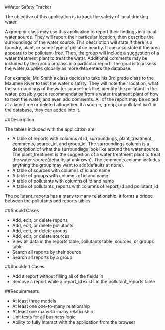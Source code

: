 #Water Safety Tracker

The objective of this application is to track the safety of local drinking water. 

A group or class may use this application to report their findings in a local water source. They will report their particular location, then describe the surroundings of the water source. This description will state if there is a foundry, plant, or some type of pollution nearby. It can also state if the area appears to be pollutant-free. Then, the group will include a suggestion of a water treatment plant to treat the water. Additional comments may be included by the group or class in a particular report. The goal is to assess the water supplies globally as more data enters the database.

For example: Mr. Smith's class decides to take his 3rd grade class to the Maumee River to test the water's safety. They will note their location, what the surroundings of the water source look like, identify the pollutant in the water, possibly get a recommendation from a water treatment plant of how to treat the water, and even add comments. All of the report may be edited at a later time or deleted altogether. If a source, group, or pollutant isn't in the database, they can added into it. 

##Description

The tables included with the application are:

* A table of reports with columns of id, surroundings, plant_treatment, comments, source_id, and group_id. The surroundings column is a description of what the surroundings look like around the water source. The plant_treatment is the suggestion of a water treatment plant to treat the water source(defaults at unknown). The comments column includes anything the group may want to add(defaults at none).
* A table of sources with columns of id and name
* A table of groups with columns of id and name
* A table of pollutants with columns of id and name
* A table of pollutants_reports with columns of report_id and pollutant_id

The pollutant_reports has a many to many relationship; it forms a bridge between the pollutants and reports tables.

##Should Cases
* Add, edit, or delete reports
* Add, edit, or delete pollutants
* Add, edit, or delete groups
* Add, edit, or delete sources
* View all data in the reports table, pollutants table, sources, or groups table
* Search all reports by their source
* Search all reports by a group

##Shouldn't Cases
* Add a report without filling all of the fields in
* Remove a report while a report_id exists in the pollutant_reports table

##Requirements
* At least three models
* At least one one-to-many relationship
* At least one many-to-many relationship
* Unit tests for all business logic
* Ability to fully interact with the application from the browser